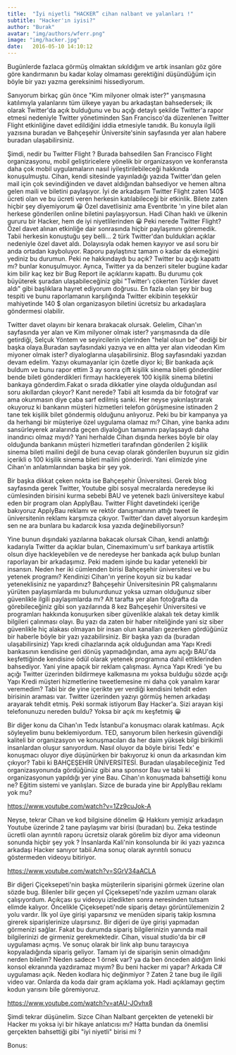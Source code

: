```yaml
---
title:  "İyi niyetli “HACKER” cihan nalbant ve yalanları !"
subtitle: "Hacker'ın iyisi?"
author: "Burak"
avatar: "img/authors/wferr.png"
image: "img/hacker.jpg"
date:   2016-05-10 14:10:12
---
```


Bugünlerde fazlaca görmüş olmaktan sıkıldığım ve artık insanları göz göre göre kandırmanın bu kadar kolay olmaması gerektiğini düşündüğüm için böyle bir yazı yazma gereksinimi hissediyorum.

Sanıyorum birkaç gün önce "Kim milyoner olmak ister?" yarışmasına katılımıyla yalanlarını tüm ülkeye yayan bu arkadaştan bahsedersek; ilk olarak Twitter'da açık bulduğunu ve bu açığı detaylı şekilde Twitter'a rapor etmesi nedeniyle Twitter yönetiminden San Francisco'da düzenlenen Twitter Flight etkinliğine davet edildiğini iddia etmesiyle tanıdık. Bu konuyla ilgili yazısına buradan ve Bahçeşehir Üniversite'sinin sayfasında yer alan habere buradan ulaşabilirsiniz.

Şimdi, nedir bu Twitter Flight ? Burada bahsedilen San Francisco Flight organizasyonu, mobil geliştiricelere yönelik bir organizasyon ve konferansta daha çok mobil uygulamaların nasıl iyileştirilebileceği hakkında konuşulmuştu. Cihan, kendi sitesinde yayınladığı yazıda Twitter'dan gelen mail için çok sevindiğinden ve davet aldığından bahsediyor ve hemen altına gelen maili ve biletini paylaşıyor. İyi de arkadaşım Twitter Flight zaten 140$ ücreti olan ve bu ücreti veren herkesin katılabileceği bir  etkinlik. Bilete zaten hiçbir şey diyemiyorum 😀 Özel davetlisiniz ama Eventbrite 'ın yine bilet alan herkese gönderilen online biletini paylaşıyorsun. Hadi Cihan haklı ve ülkenin gururu bir Hacker, hem de iyi niyetlilerinden 😀 Peki nerede Twitter Flight? Özel davet alınan etkinliğe dair sonrasında hiçbir paylaşımını göremedik. Tabii herkesin konuştuğu şey belli… 2 türk Twitter'dan buldukları açıklar nedeniyle özel davet aldı. Dolayısıyla odak hemen kayıyor ve asıl soru bir anda ortadan kayboluyor. Raporu paylaştınız tamam o kadar da ekmeğini yediniz bu durumun. Peki ne hakkındaydı bu açık? Twitter bu açığı kapattı mı? bunlar konuşulmuyor. Ayrıca, Twitter ya da benzeri siteler bugüne kadar kim bilir kaç kez bir Bug Report ile açıklarını kapattı. Bu durumu çok büyüterek şuradan ulaşabileceğiniz gibi "Twitter'ı çökerten Türkler davet aldı" gibi başlıklara hayret ediyorum doğrusu. En fazla olan şey bir bug tespiti ve bunu raporlamanın karşılığında Twitter ekibinin teşekkür mahiyetinde 140 $ olan organizasyon biletini ücretsiz bu arkadaşlara göndermesi olabilir.

Twitter davet olayını bir kenara bırakacak olursak. Gelelim, Cihan'ın sayfasında yer alan ve Kim milyoner olmak ister? yarışmasında da dile getirdiği, Selçuk Yöntem ve seyircilerin içlerinden "helal olsun be" dediği bir başka olaya.Buradan sayfasındaki yazıya ve en altta yer alan videodan Kim miyoner olmak ister? diyaloglarına ulaşabilirsiniz. Blog sayfasındaki yazıdan devam edelim. Yazıyı okumayanlar için özetle diyor ki; Bir bankada açık buldum ve bunu rapor ettim 3 ay sonra çift kişilik sinema bileti gönderdiler bende bileti gönderdikleri firmayı hackleyerek 100 kişilik sinema  biletini bankaya gönderdim.Fakat o sırada dikkatler yine olayda olduğundan asıl soru akıllardan çıkıyor? Kanıt nerede? Tabii alt kısımda da bir fotoğraf var ama okunmasın diye çaba sarf edilmiş sanki. Her neyse yakınlaştırarak okuyoruz ki bankanın müşteri hizmetleri telefon görüşmesine istinaden 2 tane tek kişilik bilet göndermiş olduğunu anlıyoruz. Peki bu bir kampanya ya da herhangi bir müşteriye özel uygulama olamaz mı? Cihan, yine banka adını sansürleyerek aralarında geçen diyaloğun tamamını paylaşsaydı daha inandırıcı olmaz mıydı? Yani herhalde Cihan dışında herkes böyle bir olay olduğunda bankanın müşteri hizmetleri tarafından gönderilen 2 kişilik sinema bileti mailini değil de buna cevap olarak gönderilen buyurun siz gidin içerikli o 100 kişilik sinema bileti mailini gönderirdi. Yani elimizde yine Cihan'ın anlatımlarından başka bir şey  yok.

Bir başka dikkat  çeken nokta ise Bahçeşehir Üniversitesi. Gerek blog sayfasında gerek Twitter, Youtube gibi sosyal mecralarda neredeyse iki cümlesinden birisini kurma sebebi BAU ve yetenek bazlı üniversiteye kabul eden bir program olan ApplyBau. Twitter Flight davetindeki içeriğe bakıyoruz ApplyBau reklamı ve rektör danışmanının attığı tweet ile üniversitenin reklamı karşımıza çıkıyor. Twitter'dan davet alıyorsun kardeşim sen ne ara bunlara bu kadarcık kısa yazıda değinebiliyorsun?

Yine bunun dışındaki yazılarına bakacak olursak Cihan, kendi anlattığı kadarıyla Twitter da açıklar bulan, Cinemaximum'u sırf bankaya artistlik olsun diye hackleyebilen ve de neredeyse her bankada açık bulup bunları raporlayan bir arkadaşımız. Peki madem işinde bu kadar  yetenekli bir insansın. Neden her iki cümlenden birisi Bahçeşehir üniversitesi ve bu yetenek programı? Kendinizi Cihan'ın yerine koyun siz bu kadar yeteneklisiniz ne yapardınız? Bahçeşehir Üniversitesinin PR  çalışmalarını yürüten paylaşımlarda mı bulunurdunuz yoksa uzman olduğunuz siber güvenlikle ilgili paylaşımlarda mı? Alt tarafta yer alan fotoğrafta da görebileceğiniz gibi son yazılarında 8 kez Bahçeşehir Üniversitesi ve programları hakkında konuşurken siber güvenlikle alakalı tek detay kimlik bilgileri çalınması olayı. Bu yazı da zaten bir haber niteliğinde yani siz siber güvenlikle hiç alakası olmayan bir insan olun kanalları gezerken gördüğünüz bir haberle böyle bir yazı yazabilirsiniz. Bir başka yazı da (buradan ulaşabilirsiniz) Yapı kredi cihazlarında açık olduğundan ama Yapı Kredi bankasının kendisine geri dönüş yapmadığından,  ama aynı açığı BAU'da keşfettiğinde kendisine ödül olarak yetenek programına dahil ettiklerinden bahsediyor. Yani yine apaçık bir reklam çalışması. Ayrıca Yapı Kredi 'ye bu açığı Twitter üzerinden bildirmeye kalkmasına mı yoksa bulduğu sözde açığı Yapı Kredi müşteri hizmetlerine tweetlemesine mi daha çok yanalım karar veremedim? Tabi bir de yine içerikte yer verdiği kendisini tehdit eden birisinin araması var. Twitter üzerinden yazıyı görmüş hemen arkadaşı arayarak tehdit etmiş. Peki sormak istiyorum Bay Hacker'a. Sizi arayan kişi telefonunuzu nereden buldu? Yoksa bir açık mı keşfetmiş 😀


Bir diğer konu da Cihan'ın Tedx İstanbul'a konuşmacı olarak katılması. Açık söyleyelim bunu beklemiyordum. TED, sanıyorum bilen herkesin güvendiği kaliteli bir organizasyon ve konuşmacıları da her daim yüksek bilgi birikimli insanlardan oluşur sanıyordum. Nasıl oluyor da böyle birisi Tedx' e konuşmacı oluyor diye düşünürken bir bakıyoruz ki onun da arkasından kim çıkıyor? Tabii ki BAHÇEŞEHİR ÜNİVERSİTESİ. Buradan ulaşabileceğiniz Ted organizasyonunda gördüğünüz gibi ana sponsor Bau ve tabii ki organizasyonun yapıldığı yer yine Bau. Cihan'ın konuşmada bahsettiği konu ne? Eğitim sistemi ve yanlışları. Sizce de burada yine bir ApplyBau reklamı yok mu?

https://www.youtube.com/watch?v=1Zz9cuJok-A

Neyse, tekrar Cihan ve kod bilgisine dönelim 😀 Hakkıını yemişiz arkadaşın Youtube üzerinde 2 tane paylaşımı var birisi (buradan) bu. Zeka testinde ücretli olan ayrıntılı raporu ücretsiz olarak görelim biz diyor ama videonun sonunda hiçbir şey yok ? İnsanlarda Kali'nin konsolunda bir iki yazı yazınca arkadaşı Hacker sanıyor tabii.Ama sonuç olarak ayrıntılı sonucu göstermeden videoyu bitiriyor.

https://www.youtube.com/watch?v=SGrV34aACLA

Bir diğeri Çiçeksepeti'nin başka müşterilerin siparişini görmek üzerine olan sözde bug. Bilenler bilir geçen yıl Çiçeksepeti'nde yazılım uzmanı olarak çalışıyordum. Açıkçası şu videoyu izledikten sonra neresinden tutsam elimde kalıyor. Öncelikle Çiçeksepeti'nde sipariş detayı görüntülemenizin 2 yolu vardır. İlk yol üye girişi yaparsınız ve menüden sipariş takip kısmına girerek siparişlerinize ulaşırsınız. Bir diğeri de  üye girişi yapmadan görmenizi sağlar. Fakat bu durumda sipariş bilgilerinizin yanında mail bilgilerinizi de girmeniz gerekmektedir. Cihan, visual studio'da bir c# uygulaması açmış. Ve sonuç olarak bir link alıp bunu tarayıcıya kopyaladığında sipariş geliyor. Tamam iyi de siparişin  senin olmadığını nerden bilelim? Neden sadece 1 örnek var? ya da ben önceden aldığım linki konsol ekranında yazdıramaz mıyım? Bu beni hacker mi yapar? Arkada C# uygulaması açık. Neden kodlara hiç değinmiyor ? Zaten 2 tane bug ile ilgili video var. Onlarda da koda dair gram açıklama yok. Hadi açıklamayı geçtim kodun yarısını bile göremiyoruz.

https://www.youtube.com/watch?v=atAU-JOvhx8

Şimdi tekrar düşünelim. Sizce Cihan Nalbant gerçekten de yetenekli bir Hacker  mı yoksa iyi bir hikaye anlatıcısı mı? Hatta bundan da önemlisi gerçekten bahsettiği gibi "iyi niyetli" birisi mi ?

Bonus:
